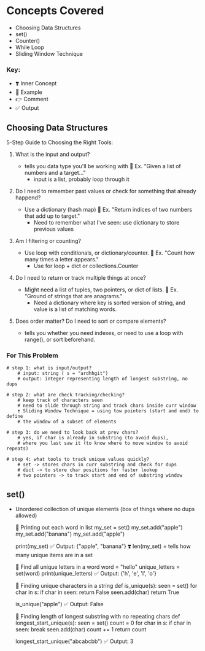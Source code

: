 # Concepts Covered

- Choosing Data Structures
- set()
- Counter()
- While Loop
- Sliding Window Technique

### Key:
- ❣️ Inner Concept
- 🦋 Example
- 👉 Comment
- ✅ Output

## Choosing Data Structures
5-Step Guide to Choosing the Right Tools:

1. What is the input and output?
    - tells you data type you'll be working with
        🦋 Ex. "Given a list of numbers and a target..."
        - input is a list, probably loop through it

2. Do I need to remember past values or check for something that already happend?
    - Use a dictionary (hash map)
        🦋 Ex. "Return indices of two numbers that add up to target."
        - Need to remember what I've seen: use dictionary to store previous values

3. Am I filtering or counting?
    - Use loop with conditionals, or dictionary/counter.
        🦋 Ex. "Count how many times a letter appears."
        - Use for loop + dict or collections.Counter

4. Do I need to return or track multiple things at once?
    - Might need a list of tuples, two pointers, or dict of lists.
        🦋 Ex. "Ground of strings that are anagrams."
        - Need a dictionary where key is sorted version of string, and value is a list of matching words.

5. Does order matter? Do I need to sort or compare elements?
    - tells you whether you need indexes, or need to use a loop with range(), or sort beforehand.

### For This Problem
    # step 1: what is input/output?
        # input: string ( s = "ardhhgit")
        # output: integer representing length of longest substring, no dups

    # step 2: what are check tracking/checking?
        # keep track of characters seen
        # need to slide through string and track chars inside curr window
        ❣️ Sliding Window Technique = using tow pointers (start and end) to define
        # the window of a subset of elements

    # step 3: do we need to look back at prev chars?
        # yes, if char is already in substring (to avoid dups),
        # where you last saw it (to know where to move window to avoid repeats)

    # step 4: what tools to track unique values quickly?
        # set -> stores chars in curr substring and check for dups
        # dict -> to store char positions for faster lookup 
        # two pointers -> to track start and end of substring window


## set()
- Unordered collection of unique elements (box of things where no dups allowed)

    🦋 Printing out each word in list
    my_set = set()
    my_set.add("apple")
    my_set.add("banana")
    my_set.add("apple")

    print(my_set) ✅ Output: {"apple", "banana"}
    ❣️ len(my_set) = tells how many unique items are in a set

    🦋 Find all unique letters in a word
    word = "hello"
    unique_letters = set(word)
    print(unique_letters) ✅ Output: {'h', 'e', 'l', 'o'}

    🦋 Finding unique characters in a string
    def is_unique(s):
        seen = set()
        for char in s:
            if char in seen:
                return False
            seen.add(char)
        return True

    is_unique("apple") ✅ Output: False

    🦋 Finding length of longest substring with no repeating chars
    def longest_start_unique(s):
        seen = set()
        count = 0
        for char in s:
            if char in seen:
                break
            seen.add(char)
            count += 1
        return count 

    longest_start_unique("abcabcbb") ✅ Output: 3

